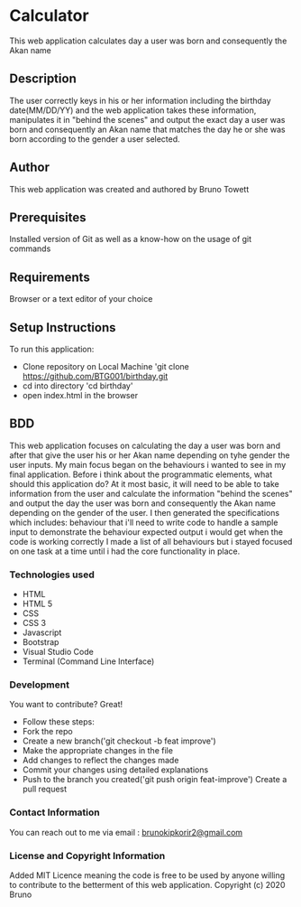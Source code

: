 # Calculator

 This web application calculates day a user was born and consequently the Akan name

 ## Description

  The user correctly keys in his or her information including the  birthday date(MM/DD/YY) and the web application takes these information, manipulates it in "behind the scenes" and output the exact day a user was born and consequently an Akan name that matches the day he or she was born according to the gender a user selected.

  ## Author

  This web application was created and authored by Bruno Towett

  ## Prerequisites

  Installed  version of Git as well as a know-how on the usage of git commands

  ## Requirements

  Browser or a text editor of your choice

  ## Setup Instructions

  To run this application:
  * Clone repository on Local Machine 'git clone https://github.com/BTG001/birthday.git
  * cd into directory 'cd birthday'
  * open index.html in the browser

  ## BDD

  This web application focuses on calculating the day a user was born and after that give the user his or her Akan name depending on tyhe gender the user inputs. My main focus began on the behaviours i wanted to see in my final application. Before i think about the programmatic elements, what should this application do? At it most basic, it will need to be able to take information from the user and calculate the information "behind the scenes" and output the day the user was born and consequently the Akan name depending on the gender of the user. I then generated the specifications which includes:
          behaviour that i'll need to write code to handle
          a sample input to demonstrate the behaviour
          expected output i would get when the code is working correctly
  I made a list of all behaviours but i stayed focused on one task at a time until i had the core functionality in place.

  ### Technologies used

  * HTML
  * HTML 5
  * CSS
  * CSS 3
  * Javascript
  * Bootstrap
  * Visual Studio Code
  * Terminal (Command Line Interface)

  ### Development

  You want to contribute? Great!
  * Follow these steps:
  * Fork the repo
  * Create a new branch('git checkout -b feat improve')
  * Make the appropriate changes in the file
  * Add changes to reflect the changes made
  * Commit your changes using detailed explanations
  * Push to the branch you created('git push origin feat-improve')
  Create a pull request

  ### Contact Information

  You can reach out to me via email : brunokipkorir2@gmail.com

  ### License and Copyright Information

  Added MIT Licence meaning the code is free to be used by anyone willing to contribute to the betterment of this web application.
  Copyright (c) 2020 Bruno




